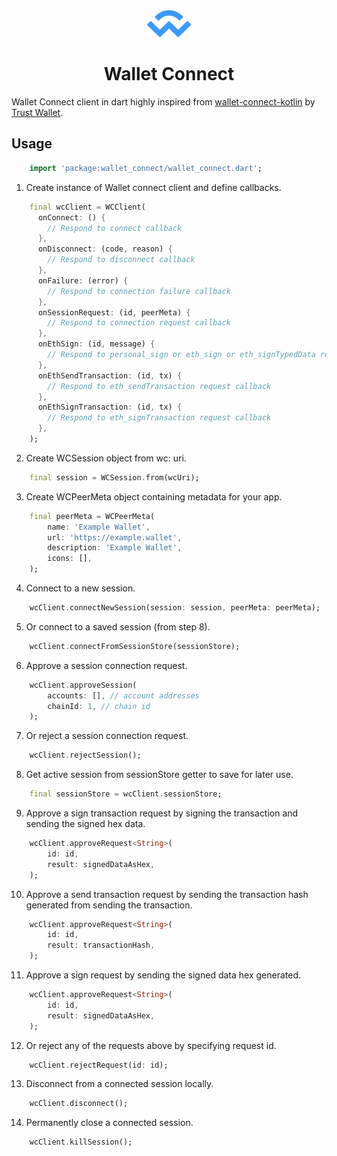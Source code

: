 <div align="center">
<img src="https://github.com/Orange-Wallet/orangewallet-utils/raw/master/assets/images/walletconnect.png" alt="Wallet Connect Logo" width="70"/>
<h1>Wallet Connect</h1>
</div>

Wallet Connect client in dart highly inspired from [wallet-connect-kotlin](https://github.com/trustwallet/wallet-connect-kotlin) by [Trust Wallet](https://github.com/trustwallet).

## Usage

```dart
    import 'package:wallet_connect/wallet_connect.dart';
```

1.  Create instance of Wallet connect client and define callbacks.

```dart
    final wcClient = WCClient(
      onConnect: () {
        // Respond to connect callback
      },
      onDisconnect: (code, reason) {
        // Respond to disconnect callback
      },
      onFailure: (error) {
        // Respond to connection failure callback
      },
      onSessionRequest: (id, peerMeta) {
        // Respond to connection request callback
      },
      onEthSign: (id, message) {
        // Respond to personal_sign or eth_sign or eth_signTypedData request callback
      },
      onEthSendTransaction: (id, tx) {
        // Respond to eth_sendTransaction request callback
      },
      onEthSignTransaction: (id, tx) {
        // Respond to eth_signTransaction request callback
      },
    );
```

2.  Create WCSession object from wc: uri.

```dart
    final session = WCSession.from(wcUri);
```

3.  Create WCPeerMeta object containing metadata for your app.

```dart
    final peerMeta = WCPeerMeta(
        name: 'Example Wallet',
        url: 'https://example.wallet',
        description: 'Example Wallet',
        icons: [],
    );
```

4.  Connect to a new session.

```dart
    wcClient.connectNewSession(session: session, peerMeta: peerMeta);
```

5.  Or connect to a saved session (from step 8).

```dart
    wcClient.connectFromSessionStore(sessionStore);
```

6.  Approve a session connection request.

```dart
    wcClient.approveSession(
        accounts: [], // account addresses
        chainId: 1, // chain id
    );
```

7.  Or reject a session connection request.

```dart
    wcClient.rejectSession();
```

8.  Get active session from sessionStore getter to save for later use.

```dart
    final sessionStore = wcClient.sessionStore;
```

9.  Approve a sign transaction request by signing the transaction and sending the signed hex data.

```dart
    wcClient.approveRequest<String>(
        id: id,
        result: signedDataAsHex,
    );
```

10. Approve a send transaction request by sending the transaction hash generated from sending the transaction.

```dart
    wcClient.approveRequest<String>(
        id: id,
        result: transactionHash,
    );
```

11. Approve a sign request by sending the signed data hex generated.

```dart
    wcClient.approveRequest<String>(
        id: id,
        result: signedDataAsHex,
    );
```

12. Or reject any of the requests above by specifying request id.

```dart
    wcClient.rejectRequest(id: id);
```

13. Disconnect from a connected session locally.

```dart
    wcClient.disconnect();
```

14. Permanently close a connected session.

```dart
    wcClient.killSession();
```
